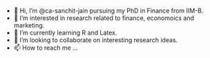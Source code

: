 - 👋 Hi, I’m @ca-sanchit-jain pursuing my PhD in Finance from IIM-B.
- 👀 I’m interested in research related to finance, economoics and marketing. 
- 🌱 I’m currently learning R and Latex.
- 💞️ I’m looking to collaborate on interesting research ideas. 
- 📫 How to reach me ...

<!---
ca-sanchit-jain/ca-sanchit-jain is a ✨ special ✨ repository because its `README.md` (this file) appears on your GitHub profile.
You can click the Preview link to take a look at your changes.
--->
